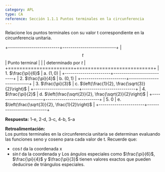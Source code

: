 ```yaml
---
category: APL
type: CA
reference: Sección 1.1.1 Puntos terminales en la circunferencia
---
```


Relacione los puntos terminales con su valor t correspondiente en la circunferencia unitaria.

+--------------------------+---------------------------+
| $$t$$                   | Punto terminal            |
|                       | determinado por $t$       |
+=======================+===========================+
| 1. $\frac{\pi}{6}$     | a. $\left(1, 0\right)$     |
+-----------------------+---------------------------+
| 2. $\frac{\pi}{4}$     | b. $\left(0, 1\right)$     |
+-----------------------+---------------------------+
| 3. $\frac{\pi}{3}$     | c. $\left(\frac{1}{2}, \frac{\sqrt{3}}{2}\right)$ |
+-----------------------+---------------------------+
| 4. $\frac{\pi}{2}$     | d. $\left(\frac{\sqrt{2}}{2}, \frac{\sqrt{2}}{2}\right)$ |
+-----------------------+---------------------------+
| 5. $0$                 | e. $\left(\frac{\sqrt{3}}{2}, \frac{1}{2}\right)$ |
+-----------------------+---------------------------+

**Respuesta:** 1-e, 2-d, 3-c, 4-b, 5-a

**Retroalimentación:**  
Los puntos terminales en la circunferencia unitaria se determinan evaluando las funciones seno y coseno para cada valor de t. Recuerde que:
- $\cos t$ da la coordenada x
- $\sin t$ da la coordenada y
Los ángulos especiales como $\frac{\pi}{6}$, $\frac{\pi}{4}$ y $\frac{\pi}{3}$ tienen valores exactos que pueden deducirse de triángulos especiales.
